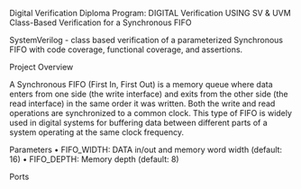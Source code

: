 Digital Verification Diploma Program:
DIGITAL Verification USING SV & UVM
Class-Based Verification for a Synchronous FIFO

SystemVerilog - class based verification of a parameterized Synchronous FIFO with code coverage, functional coverage, and assertions.

Project Overview

A Synchronous FIFO (First In, First Out) is a memory queue where data enters from one side (the write interface) and exits from the other side (the read interface) in the same order it was written. Both the write and read operations are synchronized to a common clock. This type of FIFO is widely used in digital systems for buffering data between different parts of a system operating at the same clock frequency.

Parameters
• FIFO_WIDTH: DATA in/out and memory word width (default: 16)
• FIFO_DEPTH: Memory depth (default: 8)

Ports 
